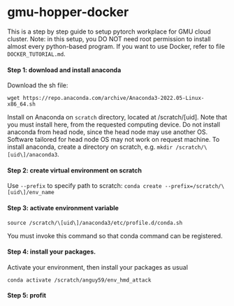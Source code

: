 # gmu-hopper-docker
This is a step by step guide to setup pytorch workplace for GMU cloud cluster. Note: in this setup, you DO NOT need root permission to install almost every python-based program.
If you want to use Docker, refer to file `DOCKER_TUTORIAL.md`.

#### Step 1: download and install anaconda
Download the sh file:
```
wget https://repo.anaconda.com/archive/Anaconda3-2022.05-Linux-x86_64.sh
```

Install on Anaconda on `scratch` directory, located at /scratch/\[uid\]. Note that you must install here, from the requested computing device. Do not install anaconda from head node, since the head node may use another OS.
Software tailored for head node OS may not work on request machine. 
To install anaconda, create a directory on scratch, e.g. `mkdir /scratch/\[uid\]/anaconda3`.

#### Step 2: create virtual environment on scratch
Use `--prefix` to specify path to scratch:
```conda create --prefix=/scratch/\[uid\]/env_name```

#### Step 3: activate environment variable
```
source /scratch/\[uid\]/anaconda3/etc/profile.d/conda.sh
```
You must invoke this command so that conda command can be registered.

#### Step 4: install your packages.
Activate your environment, then install your packages as usual
```
conda activate /scratch/anguy59/env_hmd_attack
```

#### Step 5: profit

